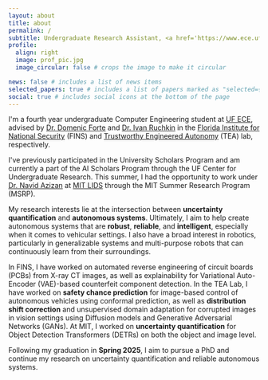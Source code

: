 ```yaml
---
layout: about
title: about
permalink: /
subtitle: Undergraduate Research Assistant, <a href='https://www.ece.ufl.edu/'>UF ECE</a>
profile:
  align: right
  image: prof_pic.jpg
  image_circular: false # crops the image to make it circular

news: false # includes a list of news items
selected_papers: true # includes a list of papers marked as "selected={true}"
social: true # includes social icons at the bottom of the page
---
```


I'm a fourth year undergraduate Computer Engineering student at [UF ECE](https://www.ece.ufl.edu/), advised by [Dr. Domenic Forte](https://dforte.ece.ufl.edu/) and [Dr. Ivan Ruchkin](https://ivan.ece.ufl.edu/) in the [Florida Institute for National Security](https://fins.institute.ufl.edu/) (FINS) and [Trustworthy Engineered Autonomy](https://tea.ece.ufl.edu/) (TEA) lab, respectively.

I've previously participated in the University Scholars Program and am currently a part of the AI Scholars Program through the UF Center for Undergraduate Research. This summer, I had the opportunity to work under [Dr. Navid Azizan](https://azizan.mit.edu/) at [MIT LIDS](https://lids.mit.edu/) through the MIT Summer Research Program (MSRP).

My research interests lie at the intersection between __uncertainty quantification__ and  __autonomous systems__. Ultimately, I aim to help create autonomous systems that are **robust**, **reliable**, and **intelligent**, especially when it comes to vehicular settings. I also have a broad interest in robotics, particularly in generalizable systems and multi-purpose robots that can continuously learn from their surroundings.

In FINS, I have worked on automated reverse engineering of circuit boards (PCBs) from X-ray CT images, as well as explainability for Variational Auto-Encoder (VAE)-based counterfeit component detection. In the TEA Lab, I have worked on **safety chance prediction** for image-based control of autonomous vehicles using conformal prediction, as well as **distribution shift correction** and unsupervised domain adaptation for corrupted images in vision settings using Diffusion models and Generative Adversarial Networks (GANs). At MIT, I worked on **uncertainty quantification** for Object Detection Transformers (DETRs) on both the object and image level.

Following my graduation in **Spring 2025**, I aim to pursue a PhD and continue my research on uncertainty quantification and reliable autonomous systems.